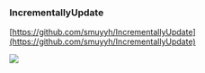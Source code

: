 ### IncrementallyUpdate ###
[https://github.com/smuyyh/IncrementallyUpdate](https://github.com/smuyyh/IncrementallyUpdate)

![](https://github.com/smuyyh/IncrementallyUpdate/raw/master/screenshot/1.png?raw=true)

